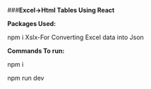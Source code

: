 ###__Excel->Html Tables Using React__

**Packages Used:** 

npm i Xslx-For Converting Excel data into Json

**Commands To run:**

npm i

npm run dev




